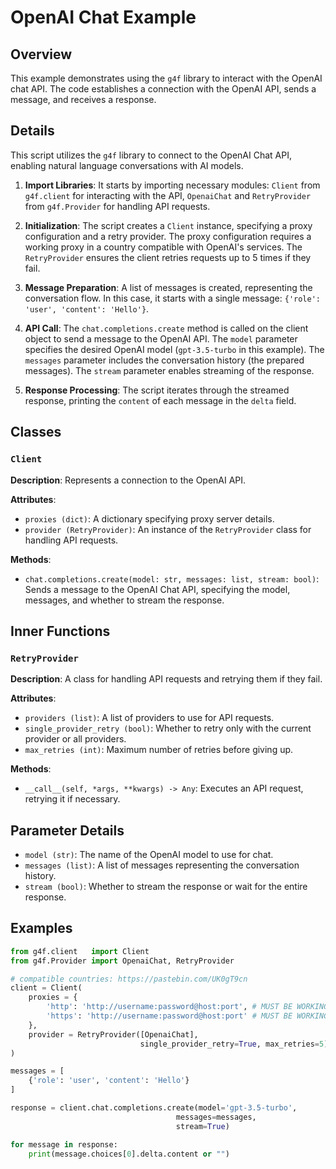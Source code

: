 # OpenAI Chat Example 

## Overview

This example demonstrates using the `g4f` library to interact with the OpenAI chat API. The code establishes a connection with the OpenAI API, sends a message, and receives a response. 

## Details

This script utilizes the `g4f` library to connect to the OpenAI Chat API, enabling natural language conversations with AI models.

1. **Import Libraries**: It starts by importing necessary modules: `Client` from `g4f.client` for interacting with the API, `OpenaiChat` and `RetryProvider` from `g4f.Provider` for handling API requests.

2. **Initialization**: The script creates a `Client` instance, specifying a proxy configuration and a retry provider. The proxy configuration requires a working proxy in a country compatible with OpenAI's services. The `RetryProvider` ensures the client retries requests up to 5 times if they fail.

3. **Message Preparation**: A list of messages is created, representing the conversation flow. In this case, it starts with a single message: `{'role': 'user', 'content': 'Hello'}`.

4. **API Call**: The `chat.completions.create` method is called on the client object to send a message to the OpenAI API. The `model` parameter specifies the desired OpenAI model (`gpt-3.5-turbo` in this example). The `messages` parameter includes the conversation history (the prepared messages). The `stream` parameter enables streaming of the response.

5. **Response Processing**: The script iterates through the streamed response, printing the `content` of each message in the `delta` field.

## Classes

### `Client` 

**Description**: Represents a connection to the OpenAI API.

**Attributes**:

- `proxies (dict)`: A dictionary specifying proxy server details.
- `provider (RetryProvider)`: An instance of the `RetryProvider` class for handling API requests.

**Methods**:

- `chat.completions.create(model: str, messages: list, stream: bool)`: Sends a message to the OpenAI Chat API, specifying the model, messages, and whether to stream the response.


## Inner Functions

### `RetryProvider`

**Description**: A class for handling API requests and retrying them if they fail.

**Attributes**:

- `providers (list)`: A list of providers to use for API requests.
- `single_provider_retry (bool)`: Whether to retry only with the current provider or all providers.
- `max_retries (int)`: Maximum number of retries before giving up.

**Methods**:

- `__call__(self, *args, **kwargs) -> Any`: Executes an API request, retrying it if necessary.

## Parameter Details

- `model (str)`: The name of the OpenAI model to use for chat.
- `messages (list)`: A list of messages representing the conversation history.
- `stream (bool)`: Whether to stream the response or wait for the entire response.

## Examples

```python
from g4f.client   import Client
from g4f.Provider import OpenaiChat, RetryProvider

# compatible countries: https://pastebin.com/UK0gT9cn
client = Client(
    proxies = {
        'http': 'http://username:password@host:port', # MUST BE WORKING OPENAI COUNTRY PROXY ex: USA
        'https': 'http://username:password@host:port' # MUST BE WORKING OPENAI COUNTRY PROXY ex: USA
    },
    provider = RetryProvider([OpenaiChat],
                             single_provider_retry=True, max_retries=5)
)

messages = [
    {'role': 'user', 'content': 'Hello'}
]

response = client.chat.completions.create(model='gpt-3.5-turbo',
                                     messages=messages, 
                                     stream=True)

for message in response:
    print(message.choices[0].delta.content or "")
```